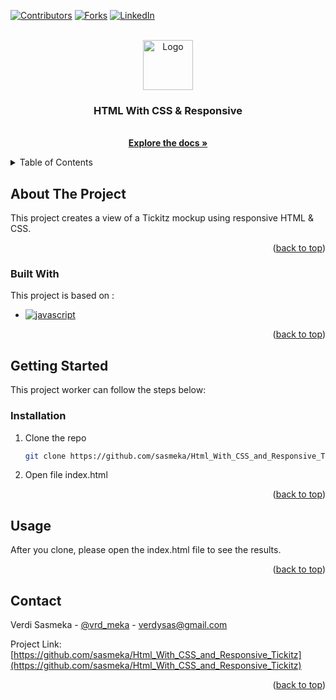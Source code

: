 
<a name="readme-top"></a>

[![Contributors][contributors-shield]][contributors-url]
[![Forks][forks-shield]][forks-url]
[![LinkedIn][linkedin-shield]][linkedin-url]

<br />
<div align="center">
  <a href="https://github.com/sasmeka/Html_With_CSS_and_Responsive_Tickitz">
    <img src="https://camo.githubusercontent.com/72d4e416bd802a1abc16d86e9d7d7a62318fca378d103f97fda207ef7d61463d/68747470733a2f2f7974332e67677068742e636f6d2f7974632f414b65644f4c543759443978365069522d4366624262464333777a3257617469495a4672495f4930762d366b3d733930302d632d6b2d63307830306666666666662d6e6f2d726a" alt="Logo" width="80" height="80">
  </a>

  <h3 align="center">HTML With CSS & Responsive</h3>

  <p align="center">
    <br />
    <a href="https://github.com/sasmeka/Html_With_CSS_and_Responsive_Tickitz"><strong>Explore the docs »</strong></a>
    <br />
  </p>
</div>



<!-- TABLE OF CONTENTS -->
<details>
  <summary>Table of Contents</summary>
  <ol>
    <li>
      <a href="#about-the-project">About The Project</a>
      <ul>
        <li><a href="#built-with">Built With</a></li>
      </ul>
    </li>
    <li>
      <a href="#getting-started">Getting Started</a>
      <ul>
        <li><a href="#prerequisites">Prerequisites</a></li>
        <li><a href="#installation">Installation</a></li>
      </ul>
    </li>
    <li><a href="#usage">Usage</a></li>
    <li><a href="#contact">Contact</a></li>
  </ol>
</details>



<!-- ABOUT THE PROJECT -->
## About The Project

This project creates a view of a Tickitz mockup using responsive HTML & CSS.

<p align="right">(<a href="#readme-top">back to top</a>)</p>



### Built With

This project is based on :

* [![javascript][javascript.js]][javascript-url]
<!-- * [![pg][pg.js]][pg-url]
* [![node][node.js]][node-url]
* [![express][express.js]][express-url]
* [![bcrypt][bcrypt.js]][bcrypt-url]
* [![cors][cors.js]][cors-url]
* [![dotenv][dotenv.js]][dotenv-url]
* [![jwt][jwt.js]][jwt-url]
* [![nodemailer][nodemailer.js]][nodemailer-url]
* [![multer][multer.js]][multer-url] -->

<p align="right">(<a href="#readme-top">back to top</a>)</p>



<!-- GETTING STARTED -->
## Getting Started

This project worker can follow the steps below:

### Installation

1. Clone the repo
   ```sh
   git clone https://github.com/sasmeka/Html_With_CSS_and_Responsive_Tickitz.git
   ```
2. Open file index.html

<p align="right">(<a href="#readme-top">back to top</a>)</p>



<!-- USAGE EXAMPLES -->
## Usage

After you clone, please open the index.html file to see the results.

<p align="right">(<a href="#readme-top">back to top</a>)</p>

<!-- CONTACT -->
## Contact

Verdi Sasmeka - [@vrd_meka](https://twitter.com/vrd_meka) - verdysas@gmail.com

Project Link: [https://github.com/sasmeka/Html_With_CSS_and_Responsive_Tickitz](https://github.com/sasmeka/Html_With_CSS_and_Responsive_Tickitz)

<p align="right">(<a href="#readme-top">back to top</a>)</p>

<!-- MARKDOWN LINKS & IMAGES -->
<!-- https://www.markdownguide.org/basic-syntax/#reference-style-links -->
[contributors-shield]: https://img.shields.io/github/contributors/sasmeka/Html_With_CSS_and_Responsive_Tickitz.svg?style=for-the-badge
[contributors-url]: https://github.com/sasmeka/Html_With_CSS_and_Responsive_Tickitz/graphs/contributors
[forks-shield]: https://img.shields.io/github/forks/sasmeka/Html_With_CSS_and_Responsive_Tickitz.svg?style=for-the-badge
[forks-url]: https://github.com/sasmeka/Html_With_CSS_and_Responsive_Tickitz/network/members
[linkedin-shield]: https://img.shields.io/badge/-LinkedIn-black.svg?style=for-the-badge&logo=linkedin&colorB=555
[linkedin-url]: https://www.linkedin.com/in/verdi-sasmeka-62b91b132/
[javascript.js]: https://img.shields.io/badge/javascript-000000?style=for-the-badge&logo=javascript&logoColor=white
[javascript-url]: https://www.javascript.com/
[pg.js]: https://img.shields.io/badge/postgresql-20232A?style=for-the-badge&logo=postgresql&logoColor=#4169E1
[pg-url]: https://www.postgresql.org/
[node.js]: https://img.shields.io/badge/node.js-35495E?style=for-the-badge&logo=nodedotjs&logoColor=339933
[node-url]: https://nodejs.org/
[express.js]: https://img.shields.io/badge/express-000000?style=for-the-badge&logo=express&logoColor=white
[express-url]: https://expressjs.com/
[bcrypt.js]: https://img.shields.io/badge/bcrypt-000000?style=for-the-badge
[bcrypt-url]: https://www.npmjs.com/package/bcryptjs
[cors.js]: https://img.shields.io/badge/cors-000000?style=for-the-badge
[cors-url]: https://www.npmjs.com/package/cors
[dotenv.js]: https://img.shields.io/badge/dotenv-000000?style=for-the-badge&logo=dotenv&logoColor=white
[dotenv-url]: https://www.npmjs.com/package/dotenv
[jwt.js]: https://img.shields.io/badge/jsonwebtokens-000000?style=for-the-badge&logo=jsonwebtokens&logoColor=white
[jwt-url]: https://www.npmjs.com/package/jsonwebtoken
[nodemailer.js]: https://img.shields.io/badge/nodemailer-000000?style=for-the-badge
[nodemailer-url]: https://www.npmjs.com/package/nodemailer
[multer.js]: https://img.shields.io/badge/multer-000000?style=for-the-badge
[multer-url]: https://www.npmjs.com/package/multer
